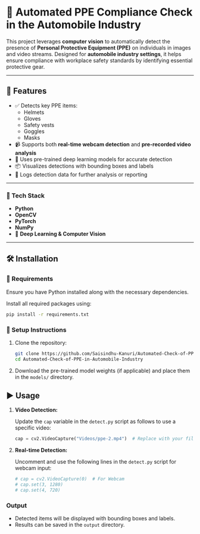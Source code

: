 # 🦺 Automated PPE Compliance Check in the Automobile Industry

This project leverages **computer vision** to automatically detect the presence of **Personal Protective Equipment (PPE)** on individuals in images and video streams. Designed for **automobile industry settings**, it helps ensure compliance with workplace safety standards by identifying essential protective gear.

---

## 🚀 Features

- ✅ Detects key PPE items:
  - Helmets  
  - Gloves  
  - Safety vests  
  - Goggles  
  - Masks  
- 📹 Supports both **real-time webcam detection** and **pre-recorded video analysis**
- 🧠 Uses pre-trained deep learning models for accurate detection
- 📦 Visualizes detections with bounding boxes and labels
- 📝 Logs detection data for further analysis or reporting

---


### 🧠 Tech Stack

- **Python** 
- **OpenCV** 
- **PyTorch** 
- **NumPy** 
- 🤖 **Deep Learning & Computer Vision** 

---


## 🛠️ Installation

### 🔧 Requirements

Ensure you have Python installed along with the necessary dependencies.

Install all required packages using:

```bash
pip install -r requirements.txt
```

### 📁 Setup Instructions

1. Clone the repository:
   ```bash
   git clone https://github.com/Saisindhu-Kanuri/Automated-Check-of-PPE-in-Automobile-Industry.git
   cd Automated-Check-of-PPE-in-Automobile-Industry
   ```
2. Download the pre-trained model weights (if applicable) and place them in the `models/` directory.

## ▶️ Usage

1. **Video Detection:**
   
   Update the `cap` variable in the `detect.py` script as follows to use a specific video:
   ```python
   cap = cv2.VideoCapture("Videos/ppe-2.mp4")  # Replace with your file path
   ```

2. **Real-time Detection:**
   
   Uncomment and use the following lines in the `detect.py` script for webcam input:
   ```python
   # cap = cv2.VideoCapture(0)  # For Webcam
   # cap.set(3, 1280)
   # cap.set(4, 720)


### Output

- Detected items will be displayed with bounding boxes and labels.
- Results can be saved in the `output` directory.
